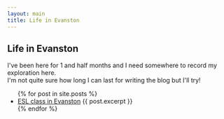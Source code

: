 ```yaml
---
layout: main
title: Life in Evanston
---
```


## Life in Evanston

I've been here for 1 and half months and I need somewhere to record my exploration here.  
I'm not quite sure how long I can last for writing the blog but I'll try!

<ul>
  {% for post in site.posts %}
    <li>
      <a href="ESLclassinEvanston.html"> ESL class in Evanston</a>
      {{ post.excerpt }}
    </li>
  {% endfor %}
</ul>
